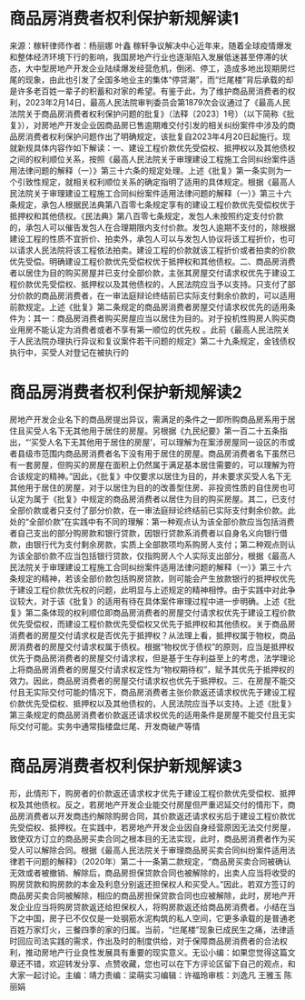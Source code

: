 # 商品房消费者权利保护新规解读1

来源：稼轩律师作者：杨丽娜 叶鑫 稼轩争议解决中心近年来，随着全球疫情爆发和整体经济环境下行的影响，我国房地产行业也逐渐陷入发展低迷甚至停滞的状态，大中型房地产开发企业陆续爆发经营危机，倒闭、停工，造成多地出现期房烂尾的现象，由此也引发了全国多地业主的集体“停贷潮”，而“烂尾楼”背后承载的却是许多老百姓一辈子的积蓄和对家的希望。有鉴于此，为了维护商品房消费者的权利，2023年2月14日，最高人民法院审判委员会第1879次会议通过了《最高人民法院关于商品房消费者权利保护问题的批复》（法释〔2023〕1号）（以下简称《批复》），对房地产开发企业因商品房已售逾期难交付引发的相关纠纷案件中涉及的商品房消费者权利保护问题作出了明确规定，该批复自2023年4月20日起施行。现就新规具体内容作如下解读：一、建设工程价款优先受偿权、抵押权以及其他债权之间的权利顺位关系，按照《最高人民法院关于审理建设工程施工合同纠纷案件适用法律问题的解释（一）》第三十六条的规定处理。上述《批复》第一条实则为一个引致性规定，就相关权利顺位关系的确定指明了适用的具体规定。根据《最高人民法院关于审理建设工程施工合同纠纷案件适用法律问题的解释（一）》第三十六条规定，承包人根据民法典第八百零七条规定享有的建设工程价款优先受偿权优于抵押权和其他债权。《民法典》第八百零七条规定，发包人未按照约定支付价款的，承包人可以催告发包人在合理期限内支付价款。发包人逾期不支付的，除根据建设工程的性质不宜折价、拍卖外，承包人可以与发包人协议将该工程折价，也可以请求人民法院将该工程依法拍卖。建设工程的价款就该工程折价或者拍卖的价款优先受偿。明确建设工程价款优先受偿权优于抵押权和其他债权。二、商品房消费者以居住为目的购买房屋并已支付全部价款，主张其房屋交付请求权优先于建设工程价款优先受偿权、抵押权以及其他债权的，人民法院应当予以支持。只支付了部分价款的商品房消费者，在一审法庭辩论终结前已实际支付剩余价款的，可以适用前款规定。上述《批复》第二条规定的商品房消费者房屋交付请求权优先的适用条件为：其一：商品房消费者购买房屋应当以居住为目的。对于投机性购房人购买商业用房不能认定为消费者或者不享有第一顺位的优先权 。此前《最高人民法院关于人民法院办理执行异议和复议案件若干问题的规定》第二十九条规定，金钱债权执行中，买受人对登记在被执行的

# 商品房消费者权利保护新规解读2

房地产开发企业名下的商品房提出异议，需满足的条件之一即所购商品房系用于居住且买受人名下无其他用于居住的房屋。另根据《九民纪要》第一百二十五条指出，“‘买受人名下无其他用于居住的房屋’，可以理解为在案涉房屋同一设区的市或者县级市范围内商品房消费者名下没有用于居住的房屋。商品房消费者名下虽然已有一套房屋，但购买的房屋在面积上仍然属于满足基本居住需要的，可以理解为符合该规定的精神。”因此，《批复》中仅要求以居住为目的，并未要求买受人名下无其他用于居住的房屋，对于以居住为目的的改善型住房、非投资性质的自住房也可认定为属于《批复》中规定的商品房消费者以居住为目的购买房屋。其二，已支付全部价款或者只支付了部分价款，在一审法庭辩论终结前已实际支付剩余价款。此处的“全部价款”在实践中有不同的理解：第一种观点认为该全部价款应当包括消费者自己支出的部分购房款和银行贷款，因银行贷款系消费者以自身名义向银行借款，由银行代为支付剩余房款，实质上全部款项均系购房人支付；第二种观点则认为该全部价款不应当包括银行贷款，仅指购房人个人实际支出部分，根据《最高人民法院关于审理建设工程施工合同纠纷案件适用法律问题的解释（一）》第三十六条规定的精神，若该全部价款包括购房贷款，则可能会产生放款银行的抵押权优先于建设工程价款优先权的问题，此明显与上述规定的精神相悖。由于实践中对此争议较大，对于该《批复》的适用有待在具体案件审理过程中进一步明确。上述《批复》第二条体现的权利顺位即商品房消费者的房屋交付请求权优先于建设工程价款优先受偿权，而建设工程价款优先受偿权又优先于抵押权和其他债权。关于商品房消费者的房屋交付请求权是否优先于抵押权？从法理上看，抵押权属于物权，商品房消费者的房屋交付请求权属于债权。根据“物权优于债权”的原则，应当是抵押权优先于商品房消费者的房屋交付请求权，但是基于生存利益至上的考虑，法学理论上将商品房消费者的房屋交付请求权定性为“物权期待权”，赋予其优先于抵押权的效力。因此，商品房消费者的房屋交付请求权也优先于抵押权。三、在房屋不能交付且无实际交付可能的情况下，商品房消费者主张价款返还请求权优先于建设工程价款优先受偿权、抵押权以及其他债权的，人民法院应当予以支持。上述《批复》第三条规定的商品房消费者价款返还请求权优先的适用条件是房屋不能交付且无实际交付可能。实务中通常指楼盘烂尾、开发商破产等情

# 商品房消费者权利保护新规解读3

形，此情形下，购房者的价款返还请求权才优先于建设工程价款优先受偿权、抵押权及其他债权。反之，若房地产开发企业能交付房屋但严重迟延交付的情形下，商品房消费者以开发商违约解除购房合同，其价款返还请求权劣后于建设工程价款优先受偿权、抵押权。在实践中，若房地产开发企业因自身经营原因无法交付房屋，致使双方订立的商品房买卖合同之根本目的无法实现，此时，商品房消费者作为买受人可以解除合同。根据《最高人民法院关于审理商品房买卖合同纠纷案件适用法律若干问题的解释》（2020年）第二十一条第二款规定，“商品房买卖合同被确认无效或者被撤销、解除后，商品房担保贷款合同也被解除的，出卖人应当将收受的购房贷款和购房款的本金及利息分别返还担保权人和买受人。”因此，若双方签订的商品房买卖合同被解除，相应的商品房担保贷款合同也应被解除，此时，房地产开发企业应当将购房贷款返还给担保权人，将购房款返还给商品房消费者。小结在当下之中国，房子已不仅仅是一处钢筋水泥构筑的私人空间，它更多承载的是普通老百姓万家灯火，三餐四季的家的归属。当前，“烂尾楼”现象已成民生之痛，法律适时回应司法实践的需求，作出及时的制度供给，对于保障商品房消费者的合法权利，推动房地产行业良性发展具有重要的现实意义。无讼小编：如果您觉得这篇文章还不错，欢迎转发分享、点赞收藏，您也可以在下方评论区留下自己的观点，和大家一起讨论。主编：靖力责编：梁萌实习编辑：许福玲审核：刘逸凡 王雅玉 陈丽娟

